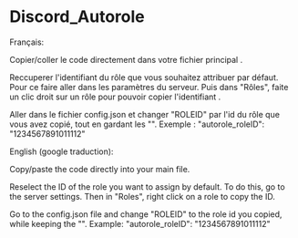# Discord_Autorole

Français: 

Copier/coller le code directement dans votre fichier principal .

Reccuperer l'identifiant du rôle que vous souhaitez attribuer par défaut. Pour ce faire aller dans les paramètres du serveur. Puis dans "Rôles", faite un clic droit sur un rôle pour pouvoir copier l'identifiant .

Aller dans le fichier config.json et changer "ROLEID" par l'id du rôle que vous avez copié, tout en gardant les "". Exemple : "autorole_roleID": "1234567891011112"


English (google traduction):

Copy/paste the code directly into your main file.

Reselect the ID of the role you want to assign by default. To do this, go to the server settings. Then in "Roles", right click on a role to copy the ID.

Go to the config.json file and change "ROLEID" to the role id you copied, while keeping the "". Example: "autorole_roleID": "1234567891011112"

